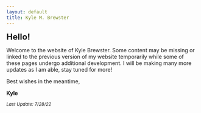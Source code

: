 ```yaml
---
layout: default
title: Kyle M. Brewster
---
```


<p><strong><span style="font-size: 22px;">Hello!</span></strong></p>
<p>Welcome to the website of Kyle Brewster. Some content may be missing or linked to the previous version of my website temporarily while some of these pages undergo additional development. I will be making many more updates as I am able, stay tuned for more! &nbsp;</p>
<p>Best wishes in the meantime,</p>
<p><strong>Kyle</strong></p>
<p><em><sub>Last Update: 7/28/22</sub></em></p>
<p></p>



